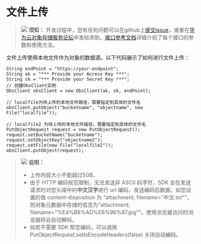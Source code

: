 # 文件上传<a name="obs_21_0603"></a>

>![](public_sys-resources/icon-notice.gif) **须知：** 
>开发过程中，您有任何问题可以在github上[提交issue](https://github.com/huaweicloud/huaweicloud-sdk-java-obs/issues)，或者在[华为云对象存储服务论坛](https://bbs.huaweicloud.com/forum/forum-620-1.html)中发帖求助。[接口参考文档](https://obssdk.obs.cn-north-1.myhuaweicloud.com/apidoc/cn/java/index.html)详细介绍了每个接口的参数和使用方法。

文件上传使用本地文件作为对象的数据源。以下代码展示了如何进行文件上传：

```
String endPoint = "https://your-endpoint";
String ak = "*** Provide your Access Key ***";
String sk = "*** Provide your Secret Key ***";
// 创建ObsClient实例
ObsClient obsClient = new ObsClient(ak, sk, endPoint);

// localfile为待上传的本地文件路径，需要指定到具体的文件名
obsClient.putObject("bucketname", "objectname", new File("localfile")); 

// localfile2 为待上传的本地文件路径，需要指定到具体的文件名
PutObjectRequest request = new PutObjectRequest();
request.setBucketName("bucketname");
request.setObjectKey("objectname2");
request.setFile(new File("localfile2"));
obsClient.putObject(request);
```

>![](public_sys-resources/icon-note.gif) **说明：** 
>-   上传内容大小不能超过5GB。
>-   由于 HTTP 编码规范限制，无法发送非 ASCII 码字符，SDK 会在发送请求时对您头域中的**中文汉字**进行 url 编码，发送编码后数据。如您设置的值 content-disposition 为 ”attachment; filename="中文.txt"”，则对象元数据中存储的信息为”attachment; filename="%E4%B8%AD%E6%96%87.jpg"”。使用浏览器访问时浏览器将会自动解码。
>-   如若不需要 SDK 帮您编码，可以调用 PutObjectRequest.setIsEncodeHeaders\(false\) 关闭自动编码。

